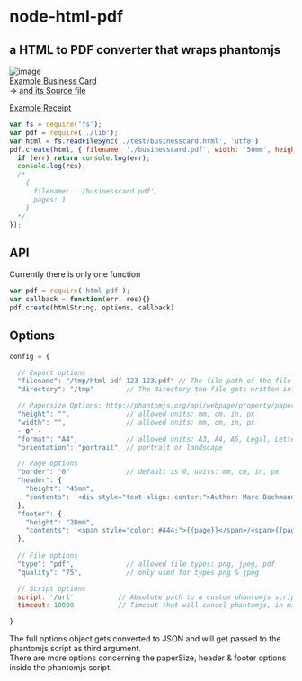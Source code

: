# node-html-pdf
## a HTML to PDF converter that wraps phantomjs
![image](http://public.admintools.ch/gh/html-pdf/businesscard.png)  
[Example Business Card](http://public.admintools.ch/gh/html-pdf/businesscard.pdf)  
 -> [and its Source file](test/businesscard.html)  

[Example Receipt](http://public.admintools.ch/gh/html-pdf/order.pdf)


```javascript
var fs = require('fs');
var pdf = require('./lib');
var html = fs.readFileSync('./test/businesscard.html', 'utf8')
pdf.create(html, { filename: './businesscard.pdf', width: '50mm', height: '90mm'}, function(err, res) {
  if (err) return console.log(err);
  console.log(res);
  /*
    {
      filename: './businesscard.pdf',
      pages: 1
    }
  */
});
```

## API
Currently there is only one function
```javascript
var pdf = require('html-pdf');
var callback = function(err, res){}
pdf.create(htmlString, options, callback)
```

## Options
```javascript
config = {

  // Export options
  "filename": "/tmp/html-pdf-123-123.pdf" // The file path of the file that will be written. If you want to save the file permanently, you have to pass this option.
  "directory": "/tmp"        // The directory the file gets written into if no filename is defined. default: '/tmp' 

  // Papersize Options: http://phantomjs.org/api/webpage/property/paper-size.html
  "height": "",              // allowed units: mm, cm, in, px
  "width": "",               // allowed units: mm, cm, in, px
  - or -
  "format": "A4",            // allowed units: A3, A4, A5, Legal, Letter, Tabloid
  "orientation": "portrait", // portrait or landscape

  // Page options
  "border": "0"              // default is 0, units: mm, cm, in, px
  "header": {
    "height": "45mm",
    "contents": '<div style="text-align: center;">Author: Marc Bachmann</div>'
  },
  "footer": {
    "height": "28mm",
    "contents": '<span style="color: #444;">{{page}}</span>/<span>{{pages}}</span>'
  },
  
  // File options
  "type": "pdf",             // allowed file types: png, jpeg, pdf
  "quality": "75",           // only used for types png & jpeg

  // Script options
  script: '/url'           // Absolute path to a custom phantomjs script, use the file in lib/scripts as example
  timeout: 10000           // Timeout that will cancel phantomjs, in milliseconds

}
```

The full options object gets converted to JSON and will get passed to the phantomjs script as third argument.  
There are more options concerning the paperSize, header & footer options inside the phantomjs script.
